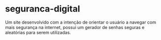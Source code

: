 # seguranca-digital
Um site desenvolvido com a intenção de orientar o usuário a navegar com mais segurança na internet, possui um gerador de senhas seguras e aleatórias para serem utilizadas.
